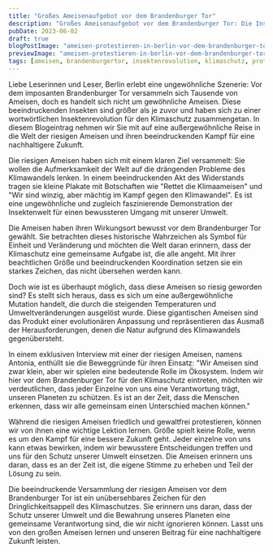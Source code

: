 ```yaml
---
title: "Großes Ameisenaufgebot vor dem Brandenburger Tor"
description: "Großes Ameisenaufgebot vor dem Brandenburger Tor: Die Insektenrevolution für den Klimaschutz"
pubDate: 2023-06-02
draft: true
blogPostImage: "ameisen-protestieren-in-berlin-vor-dem-brandenburger-tor.webp"
previewImage: "ameisen-protestieren-in-berlin-vor-dem-brandenburger-tor-preview.webp"
tags: [ameisen, brandenburgertor, insektenrevolution, klimaschutz, protest]
---
```


Liebe Leserinnen und Leser, Berlin erlebt eine ungewöhnliche Szenerie: Vor dem imposanten Brandenburger Tor versammeln sich Tausende von Ameisen, doch es handelt sich nicht um gewöhnliche Ameisen. Diese beeindruckenden Insekten sind größer als je zuvor und haben sich zu einer wortwörtlichen Insektenrevolution für den Klimaschutz zusammengetan. In diesem Blogeintrag nehmen wir Sie mit auf eine außergewöhnliche Reise in die Welt der riesigen Ameisen und ihren beeindruckenden Kampf für eine nachhaltigere Zukunft.

Die riesigen Ameisen haben sich mit einem klaren Ziel versammelt: Sie wollen die Aufmerksamkeit der Welt auf die drängenden Probleme des Klimawandels lenken. In einem beeindruckenden Akt des Widerstands tragen sie kleine Plakate mit Botschaften wie "Rettet die Klimaameisen" und "Wir sind winzig, aber mächtig im Kampf gegen den Klimawandel". Es ist eine ungewöhnliche und zugleich faszinierende Demonstration der Insektenwelt für einen bewussteren Umgang mit unserer Umwelt.

Die Ameisen haben ihren Wirkungsort bewusst vor dem Brandenburger Tor gewählt. Sie betrachten dieses historische Wahrzeichen als Symbol für Einheit und Veränderung und möchten die Welt daran erinnern, dass der Klimaschutz eine gemeinsame Aufgabe ist, die alle angeht. Mit ihrer beachtlichen Größe und beeindruckenden Koordination setzen sie ein starkes Zeichen, das nicht übersehen werden kann.

Doch wie ist es überhaupt möglich, dass diese Ameisen so riesig geworden sind? Es stellt sich heraus, dass es sich um eine außergewöhnliche Mutation handelt, die durch die steigenden Temperaturen und Umweltveränderungen ausgelöst wurde. Diese gigantischen Ameisen sind das Produkt einer evolutionären Anpassung und repräsentieren das Ausmaß der Herausforderungen, denen die Natur aufgrund des Klimawandels gegenübersteht.

In einem exklusiven Interview mit einer der riesigen Ameisen, namens Antonia, enthüllt sie die Beweggründe für ihren Einsatz: "Wir Ameisen sind zwar klein, aber wir spielen eine bedeutende Rolle im Ökosystem. Indem wir hier vor dem Brandenburger Tor für den Klimaschutz eintreten, möchten wir verdeutlichen, dass jeder Einzelne von uns eine Verantwortung trägt, unseren Planeten zu schützen. Es ist an der Zeit, dass die Menschen erkennen, dass wir alle gemeinsam einen Unterschied machen können."

Während die riesigen Ameisen friedlich und gewaltfrei protestieren, können wir von ihnen eine wichtige Lektion lernen. Größe spielt keine Rolle, wenn es um den Kampf für eine bessere Zukunft geht. Jeder einzelne von uns kann etwas bewirken, indem wir bewusstere Entscheidungen treffen und uns für den Schutz unserer Umwelt einsetzen. Die Ameisen erinnern uns daran, dass es an der Zeit ist, die eigene Stimme zu erheben und Teil der Lösung zu sein.

Die beeindruckende Versammlung der riesigen Ameisen vor dem Brandenburger Tor ist ein unübersehbares Zeichen für den Dringlichkeitsappell des Klimaschutzes. Sie erinnern uns daran, dass der Schutz unserer Umwelt und die Bewahrung unseres Planeten eine gemeinsame Verantwortung sind, die wir nicht ignorieren können. Lasst uns von den großen Ameisen lernen und unseren Beitrag für eine nachhaltigere Zukunft leisten.
